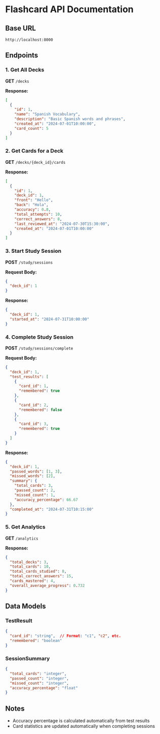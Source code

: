 # Flashcard API Documentation

## Base URL
`http://localhost:8000`

## Endpoints

### 1. Get All Decks
**GET** `/decks`

**Response:**
```json
[
  {
    "id": 1,
    "name": "Spanish Vocabulary",
    "description": "Basic Spanish words and phrases",
    "created_at": "2024-07-01T10:00:00",
    "card_count": 5
  }
]
```

### 2. Get Cards for a Deck
**GET** `/decks/{deck_id}/cards`

**Response:**
```json
[
  {
    "id": 1,
    "deck_id": 1,
    "front": "Hello",
    "back": "Hola",
    "accuracy": 0.8,
    "total_attempts": 10,
    "correct_answers": 8,
    "last_reviewed_at": "2024-07-30T15:30:00",
    "created_at": "2024-07-01T10:00:00"
  }
]
```

### 3. Start Study Session
**POST** `/study/sessions`

**Request Body:**
```json
{
  "deck_id": 1
}
```

**Response:**
```json
{
  "deck_id": 1,
  "started_at": "2024-07-31T10:00:00"
}
```

### 4. Complete Study Session
**POST** `/study/sessions/complete`

**Request Body:**
```json
{
  "deck_id": 1,
  "test_results": [
    {
      "card_id": 1,
      "remembered": true
    },
    {
      "card_id": 2, 
      "remembered": false
    },
    {
      "card_id": 3,
      "remembered": true
    }
  ]
}
```

**Response:**
```json
{
  "deck_id": 1,
  "passed_words": [1, 3],
  "missed_words": [2],
  "summary": {
    "total_cards": 3,
    "passed_count": 2,
    "missed_count": 1,
    "accuracy_percentage": 66.67
  },
  "completed_at": "2024-07-31T10:15:00"
}
```

### 5. Get Analytics
**GET** `/analytics`

**Response:**
```json
{
  "total_decks": 3,
  "total_cards": 10,
  "total_cards_studied": 8,
  "total_correct_answers": 15,
  "cards_mastered": 4,
  "overall_average_progress": 0.732
}
```

## Data Models

### TestResult
```json
{
  "card_id": "string",  // Format: "c1", "c2", etc.
  "remembered": "boolean"
}
```

### SessionSummary
```json
{
  "total_cards": "integer",
  "passed_count": "integer", 
  "missed_count": "integer",
  "accuracy_percentage": "float"
}
```

## Notes
- Accuracy percentage is calculated automatically from test results
- Card statistics are updated automatically when completing sessions
